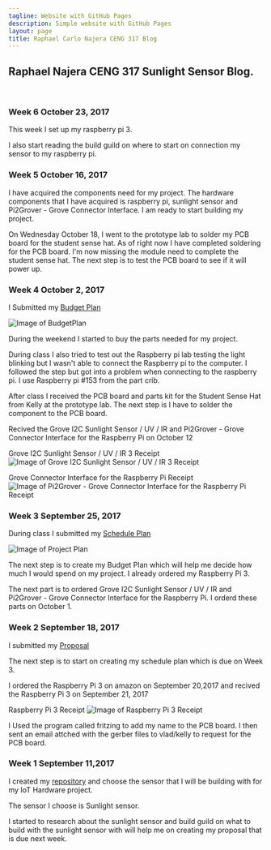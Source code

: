 ```yaml
---
tagline: Website with GitHub Pages
description: Simple website with GitHub Pages
layout: page
title: Raphael Carlo Najera CENG 317 Blog
---
```


Raphael Najera CENG 317 Sunlight Sensor Blog.
-------------

 
### Week 6 October 23, 2017
This week I set up my raspberry pi 3.

I also start reading the build guild on where to start on connection my sensor to my raspberry pi.

### Week 5 October 16, 2017
I have acquired the components need for my project. The hardware components that I have acquired is raspberry pi, sunlight sensor and Pi2Grover - Grove Connector Interface. I am ready to start building my project.

On Wednesday October 18, I went to the prototype lab to solder my PCB board for the student sense hat. As of right now I have completed soldering for the PCB board. I'm now missing the module need to complete the student sense hat. The next step is to test the PCB board to see if it will power up.

### Week 4 October 2, 2017

I Submitted my [Budget Plan](https://github.com/RaphaelNajera/Sunlight_Sensor/blob/master/documentation/Raphael%20-Budget%20for%20Sunlight%20Sensor.xlsx)

![Image of BudgetPlan](https://raw.githubusercontent.com/RaphaelNajera/Sunlight_Sensor/master/documentation/Raphael%20-Budget%20for%20Sunlight%20Sensor.png)

During the weekend I started to buy the parts needed for my project.

During class I also tried to test out the Raspberry pi lab testing the light blinking but I wasn't able to connect the Raspberry pi to the computer. I followed the step but got into a problem when connecting to the raspberry pi.
I use Raspberry pi #153 from the part crib.

After class I received the PCB board and parts kit for the Student Sense Hat from Kelly at the prototype lab. The next step is I have to solder the component to the PCB board.

Recived the Grove I2C Sunlight Sensor / UV / IR and Pi2Grover - Grove Connector Interface for the Raspberry Pi on October 12

Grove I2C Sunlight Sensor / UV / IR 3 Receipt
![Image of Grove I2C Sunlight Sensor / UV / IR 3 Receipt](https://raw.githubusercontent.com/RaphaelNajera/Sunlight_Sensor/master/documentation/Sunlight%20Sensor%20order%20summary.png)

Grove Connector Interface for the Raspberry Pi Receipt
![Image of Pi2Grover - Grove Connector Interface for the Raspberry Pi Receipt](https://raw.githubusercontent.com/RaphaelNajera/Sunlight_Sensor/master/documentation/Pi2Grover%20-%20Grove%20Connector%20Interface%20for%20the%20Raspberry%20Pi%20order%20summary.png)

### Week 3 September 25, 2017

During class I submitted my [Schedule Plan](https://github.com/RaphaelNajera/Sunlight_Sensor/blob/master/documentation/Project%20Schedule%20-Raphael%20Carlo%20Najera.pdf)

![Image of Project Plan](https://raw.githubusercontent.com/RaphaelNajera/Sunlight_Sensor/master/documentation/Raphael%20-%20Project%20Plan.PNG)

The next step is to create my Budget Plan which will help me decide how much I would spend on my project. I already ordered my Raspberry Pi 3.

The next part is to ordered Grove I2C Sunlight Sensor / UV / IR and Pi2Grover - Grove Connector Interface for the Raspberry Pi. I orderd these parts on October 1.


### Week 2 September 18, 2017

I submitted my [Proposal](https://github.com/RaphaelNajera/Sunlight_Sensor/blob/master/documentation/ProposalContentRaphaelNajeraRev02.pdf)

The next step is to start on creating my schedule plan which is due on Week 3.


I ordered the Raspberry Pi 3 on amazon on September 20,2017 and recived the Raspberry Pi 3 on September 21, 2017

Raspberry Pi 3 Receipt
![Image of Raspberry Pi 3 Receipt](https://raw.githubusercontent.com/RaphaelNajera/Sunlight_Sensor/master/documentation/Raspberry%20Pi%203%20order%20summary.png)

I Used the program called fritzing to add my name to the PCB board. I then sent an email attched with the gerber files to vlad/kelly to request for the PCB board.

### Week 1 September 11,2017

I created my [repository](https://github.com/RaphaelNajera/Sunlight_Sensor) and choose the sensor that I will be building with for my IoT Hardware project.

The sensor I choose is Sunlight sensor. 

I started to research about the sunlight sensor and build guild on what to build with the sunlight sensor with will help me on creating my proposal that is due next week.


